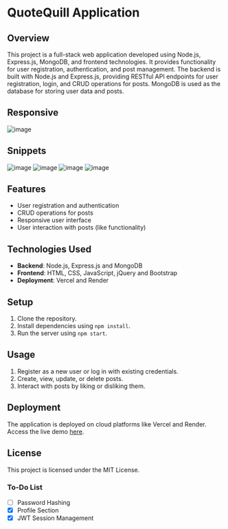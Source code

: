 # QuoteQuill Application

## Overview 

This project is a full-stack web application developed using Node.js, Express.js, MongoDB, and frontend technologies. It provides functionality for user registration, authentication, and post management. The backend is built with Node.js and Express.js, providing RESTful API endpoints for user registration, login, and CRUD operations for posts. MongoDB is used as the database for storing user data and posts.

## Responsive
![image](https://github.com/TheDev05/QuoteQuill/assets/73834703/55736b22-93cb-4e15-b1cb-c7c78f302aae)

## Snippets
![image](https://github.com/TheDev05/QuoteQuill/assets/73834703/9f265f60-a925-46e2-9f32-2f61840f3d30)
![image](https://github.com/TheDev05/QuoteQuill/assets/73834703/b55dc946-2464-4ccb-b2be-a3623eab22b0)
![image](https://github.com/TheDev05/QuoteQuill/assets/73834703/3bb69819-580c-4340-ac39-c07be54b06e8)
![image](https://github.com/TheDev05/QuoteQuill/assets/73834703/3c3e7704-32db-4ce3-9cef-844456a7a991)

## Features

- User registration and authentication
- CRUD operations for posts
- Responsive user interface
- User interaction with posts (like functionality)

## Technologies Used

- **Backend**: Node.js, Express.js and MongoDB
- **Frontend**: HTML, CSS, JavaScript, jQuery and Bootstrap
- **Deployment**: Vercel and Render

## Setup

1. Clone the repository.
2. Install dependencies using `npm install`.
3. Run the server using `npm start`.

## Usage

1. Register as a new user or log in with existing credentials.
2. Create, view, update, or delete posts.
3. Interact with posts by liking or disliking them.

## Deployment

The application is deployed on cloud platforms like Vercel and Render. Access the live demo [here](https://crud05.vercel.app/).

## License

This project is licensed under the MIT License.

### To-Do List

- [ ] Password Hashing
- [x] Profile Section
- [x] JWT Session Management
